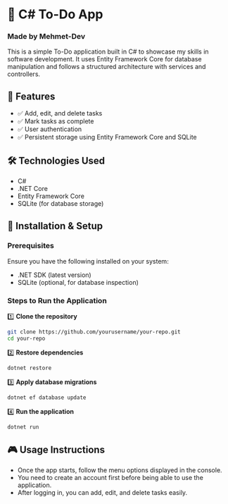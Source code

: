 # 📝 C# To-Do App

### Made by Mehmet-Dev

This is a simple To-Do application built in C# to showcase my skills in software development. It uses Entity Framework Core for database manipulation and follows a structured architecture with services and controllers.

## 🚀 Features

- ✅ Add, edit, and delete tasks
- ✅ Mark tasks as complete
- ✅ User authentication
- ✅ Persistent storage using Entity Framework Core and SQLite

## 🛠️ Technologies Used

- C#
- .NET Core
- Entity Framework Core
- SQLite (for database storage)

## 🔧 Installation & Setup

### Prerequisites

Ensure you have the following installed on your system:

- .NET SDK (latest version)
- SQLite (optional, for database inspection)

### Steps to Run the Application

1️⃣ **Clone the repository**

```sh
git clone https://github.com/yourusername/your-repo.git
cd your-repo
```

2️⃣ **Restore dependencies**

```sh
dotnet restore
```

3️⃣ **Apply database migrations**

```sh
dotnet ef database update
```

4️⃣ **Run the application**

```sh
dotnet run
```

## 🎮 Usage Instructions

- Once the app starts, follow the menu options displayed in the console.
- You need to create an account first before being able to use the application.
- After logging in, you can add, edit, and delete tasks easily.
